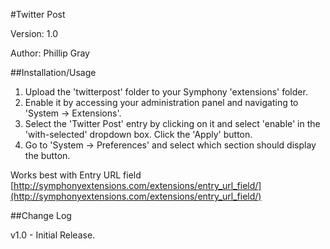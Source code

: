 #Twitter Post

Version: 1.0

Author: Phillip Gray


##Installation/Usage

1.	Upload the 'twitterpost' folder to your Symphony 'extensions' folder.
2.	Enable it by accessing your administration panel and navigating to 'System -> Extensions'.
3.	Select the 'Twitter Post' entry by clicking on it and select 'enable' in the 'with-selected' dropdown box. Click the 'Apply' button.
4.	Go to 'System -> Preferences' and select which section should display the button.

Works best with Entry URL field [http://symphonyextensions.com/extensions/entry_url_field/](http://symphonyextensions.com/extensions/entry_url_field/)

##Change Log

v1.0 - Initial Release.